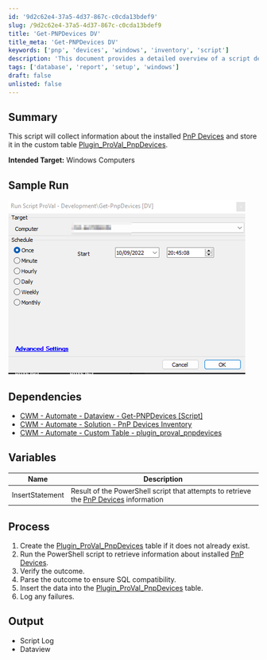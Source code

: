 ```yaml
---
id: '9d2c62e4-37a5-4d37-867c-c0cda13bdef9'
slug: /9d2c62e4-37a5-4d37-867c-c0cda13bdef9
title: 'Get-PNPDevices DV'
title_meta: 'Get-PNPDevices DV'
keywords: ['pnp', 'devices', 'windows', 'inventory', 'script']
description: 'This document provides a detailed overview of a script designed to collect information about installed Plug and Play (PnP) devices on Windows computers and store the data in a custom table. It includes a summary of the process, dependencies, variables, and expected output.'
tags: ['database', 'report', 'setup', 'windows']
draft: false
unlisted: false
---
```


## Summary

This script will collect information about the installed [PnP Devices](https://docs.microsoft.com/en-us/windows-hardware/drivers/kernel/introduction-to-plug-and-play) and store it in the custom table [Plugin_ProVal_PnpDevices](/docs/d0d38e82-7faf-4e0f-86b3-81b01a9f18fb).

**Intended Target:** Windows Computers

## Sample Run

![Sample Run](../../../static/img/docs/9d2c62e4-37a5-4d37-867c-c0cda13bdef9/image_1.png)

## Dependencies

- [CWM - Automate - Dataview - Get-PNPDevices [Script]](/docs/f0f7231c-f13b-46a0-baa6-aebb8640adaf)
- [CWM - Automate - Solution - PnP Devices Inventory](/docs/f92a5e4c-9ade-4cb9-ba9f-4e8b7d6ae0da)
- [CWM - Automate - Custom Table - plugin_proval_pnpdevices](/docs/d0d38e82-7faf-4e0f-86b3-81b01a9f18fb)

## Variables

| Name            | Description                                                                                       |
|-----------------|---------------------------------------------------------------------------------------------------|
| InsertStatement | Result of the PowerShell script that attempts to retrieve the [PnP Devices](https://docs.microsoft.com/en-us/windows-hardware/drivers/kernel/introduction-to-plug-and-play) information |

## Process

1. Create the [Plugin_ProVal_PnpDevices](/docs/d0d38e82-7faf-4e0f-86b3-81b01a9f18fb) table if it does not already exist.
2. Run the PowerShell script to retrieve information about installed [PnP Devices](https://docs.microsoft.com/en-us/windows-hardware/drivers/kernel/introduction-to-plug-and-play).
3. Verify the outcome.
4. Parse the outcome to ensure SQL compatibility.
5. Insert the data into the [Plugin_ProVal_PnpDevices](/docs/d0d38e82-7faf-4e0f-86b3-81b01a9f18fb) table.
6. Log any failures.

## Output

- Script Log
- Dataview

